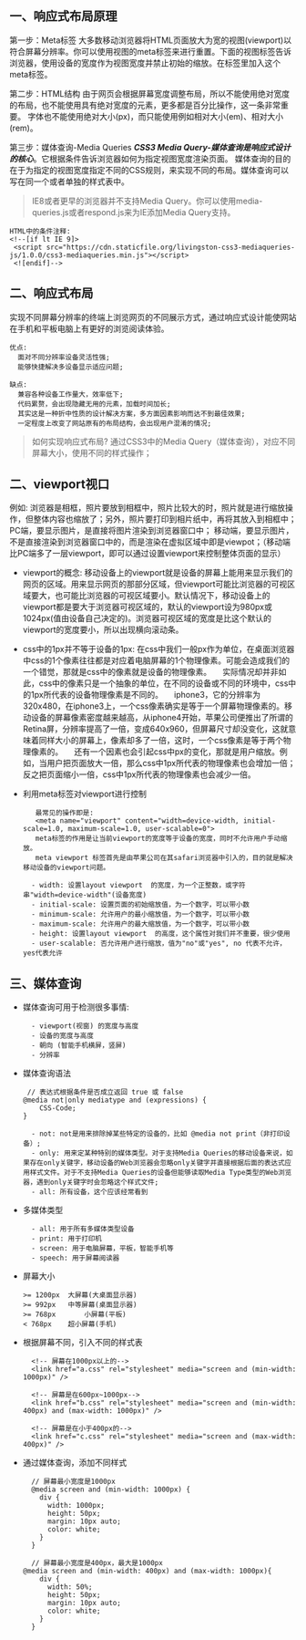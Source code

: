 ## 一、响应式布局原理
第一步：Meta标签
大多数移动浏览器将HTML页面放大为宽的视图(viewport)以符合屏幕分辨率。你可以使用视图的meta标签来进行重置。下面的视图标签告诉浏览器，使用设备的宽度作为视图宽度并禁止初始的缩放。在标签里加入这个meta标签。<meta name="viewport" content="width=device-width, initial-scale=1
user-scalable=no">

第二步：HTML结构
由于网页会根据屏幕宽度调整布局，所以不能使用绝对宽度的布局，也不能使用具有绝对宽度的元素，更多都是百分比操作，这一条非常重要。
字体也不能使用绝对大小(px)，而只能使用例如相对大小(em)、相对大小(rem)。

第三步：媒体查询-Media Queries
***CSS3 Media Query-媒体查询是响应式设计的核心***。它根据条件告诉浏览器如何为指定视图宽度渲染页面。
媒体查询的目的在于为指定的视图宽度指定不同的CSS规则，来实现不同的布局。媒体查询可以写在同一个或者单独的样式表中。
> IE8或者更早的浏览器并不支持Media Query。你可以使用media-queries.js或者respond.js来为IE添加Media Query支持。
```
HTML中的条件注释:
<!--[if lt IE 9]>
 <script src="https://cdn.staticfile.org/livingston-css3-mediaqueries-js/1.0.0/css3-mediaqueries.min.js"></script>
 <![endif]-->
```



## 二、响应式布局
实现不同屏幕分辨率的终端上浏览网页的不同展示方式，通过响应式设计能使网站在手机和平板电脑上有更好的浏览阅读体验。
```
优点:
  面对不同分辨率设备灵活性强; 
  能够快捷解决多设备显示适应问题;
	
缺点:
  兼容各种设备工作量大，效率低下;
  代码累赘，会出现隐藏无用的元素，加载时间加长;
  其实这是一种折中性质的设计解决方案，多方面因素影响而达不到最佳效果;
  一定程度上改变了网站原有的布局结构，会出现用户混淆的情况;
```
> 如何实现响应式布局?
> 通过CSS3中的Media Query（媒体查询），对应不同屏幕大小，使用不同的样式操作；


## 二、viewport视口
例如: 浏览器是相框，照片要放到相框中，照片比较大的时，照片就是进行缩放操作，但整体内容也缩放了；另外，照片要打印到相片纸中，再将其放入到相框中；
PC端，要显示图片，是直接将图片渲染到浏览器窗口中；
移动端，要显示图片，不是直接渲染到浏览器窗口中的，而是渲染在虚拟区域中即是viewpot；（移动端比PC端多了一层viewport，即可以通过设置viewport来控制整体页面的显示）
- viewport的概念:
	移动设备上的viewport就是设备的屏幕上能用来显示我们的网页的区域。用来显示网页的那部分区域，但viewport可能比浏览器的可视区域要大，也可能比浏览器的可视区域要小。默认情况下，移动设备上的viewport都是要大于浏览器可视区域的，默认的viewport设为980px或1024px(值由设备自己决定的)。浏览器可视区域的宽度是比这个默认的viewport的宽度要小，所以出现横向滚动条。

- css中的1px并不等于设备的1px:
	在css中我们一般px作为单位，在桌面浏览器中css的1个像素往往都是对应着电脑屏幕的1个物理像素。可能会造成我们的一个错觉，那就是css中的像素就是设备的物理像素。
      实际情况却并非如此，css中的像素只是一个抽象的单位，在不同的设备或不同的环境中，css中的1px所代表的设备物理像素是不同的。
      iphone3，它的分辨率为320x480，在iphone3上，一个css像素确实是等于一个屏幕物理像素的。移动设备的屏幕像素密度越来越高，从iphone4开始，苹果公司便推出了所谓的Retina屏，分辨率提高了一倍，变成640x960，但屏幕尺寸却没变化，这就意味着同样大小的屏幕上，像素却多了一倍，这时，一个css像素是等于两个物理像素的。
      还有一个因素也会引起css中px的变化，那就是用户缩放。例如，当用户把页面放大一倍，那么css中1px所代表的物理像素也会增加一倍；反之把页面缩小一倍，css中1px所代表的物理像素也会减少一倍。

- 利用meta标签对viewport进行控制   
	```
	   最常见的操作即是: 
	   <meta name="viewport" content="width=device-width, initial-scale=1.0, maximum-scale=1.0, user-scalable=0">
	   meta标签的作用是让当前viewport的宽度等于设备的宽度，同时不允许用户手动缩放。
	   meta viewport 标签首先是由苹果公司在其safari浏览器中引入的，目的就是解决移动设备的viewport问题。
	   
	  - width: 设置layout viewport  的宽度，为一个正整数，或字符串"width=device-width"(设备宽度)
	  - initial-scale: 设置页面的初始缩放值，为一个数字，可以带小数
	  - minimum-scale: 允许用户的最小缩放值，为一个数字，可以带小数
	  - maximum-scale: 允许用户的最大缩放值，为一个数字，可以带小数
	  - height: 设置layout viewport  的高度，这个属性对我们并不重要，很少使用
	  - user-scalable: 否允许用户进行缩放，值为"no"或"yes", no 代表不允许，yes代表允许
	```
	>  <meta name="viewport" content="width=device-width, initial-scale=1.0, maximum-scale=1.0, user-scalable=0">

## 三、媒体查询
- 媒体查询可用于检测很多事情: 
	```
	  - viewport(视窗) 的宽度与高度
	  - 设备的宽度与高度
	  - 朝向 (智能手机横屏，竖屏)
	  - 分辨率
	```

- 媒体查询语法
	```
	 // 表达式根据条件是否成立返回 true 或 false
	@media not|only mediatype and (expressions) {
		CSS-Code;
	}

	  - not: not是用来排除掉某些特定的设备的，比如 @media not print（非打印设备）;
	  - only: 用来定某种特别的媒体类型。对于支持Media Queries的移动设备来说，如果存在only关键字，移动设备的Web浏览器会忽略only关键字并直接根据后面的表达式应用样式文件。对于不支持Media Queries的设备但能够读取Media Type类型的Web浏览器，遇到only关键字时会忽略这个样式文件;
	  - all: 所有设备，这个应该经常看到
	```

- 多媒体类型
	```
	  - all: 用于所有多媒体类型设备
	  - print: 用于打印机
	  - screen: 用于电脑屏幕，平板，智能手机等
	  - speech: 用于屏幕阅读器
	```
	
- 屏幕大小
	```
	>= 1200px  大屏幕(大桌面显示器)
	>= 992px   中等屏幕(桌面显示器)
	>= 768px	   小屏幕(平板)
	< 768px    超小屏幕(手机)
	```

- 根据屏幕不同，引入不同的样式表
	```
	  <!-- 屏幕在1000px以上的-->
	  <link href="a.css" rel="stylesheet" media="screen and (min-width: 1000px)" />

	  <!-- 屏幕是在600px~1000px-->
	  <link href="b.css" rel="stylesheet" media="screen and (min-width: 400px) and (max-width: 1000px)" />

	  <!-- 屏幕是在小于400px的-->
	  <link href="c.css" rel="stylesheet" media="screen and (max-width: 400px)" />
	```

- 通过媒体查询，添加不同样式
	```
	  // 屏幕最小宽度是1000px
	  @media screen and (min-width: 1000px) {
		div {
		  width: 1000px;
		  height: 50px;
		  margin: 10px auto;
		  color: white;
		}
	  }

	  // 屏幕最小宽度是400px，最大是1000px
	@media screen and (min-width: 400px) and (max-width: 1000px){
		div {
		  width: 50%;
		  height: 50px;
		  margin: 10px auto;
		  color: white;
		}
	  }
	```